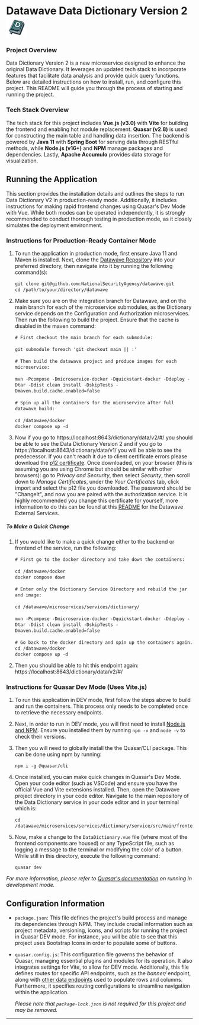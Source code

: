 # <p style="margin-bottom: 0px">Datawave Data Dictionary Version 2 <img src="./public/favicon.ico" style="width: 2em; height: 2em; vertical-align: middle;"></p>

### Project Overview
Data Dictionary Version 2 is a new microservice designed to enhance the original Data Dictionary. It leverages an updated tech stack to incorporate features that facilitate data analysis and provide quick query functions. Below are detailed instructions on how to install, run, and configure this project. This README will guide you through the process of starting and running the project.

### Tech Stack Overview
The tech stack for this project includes **Vue.js (v3.0)** with **Vite** for building the frontend and enabling hot module replacement. **Quasar (v2.8)** is used for constructing the main table and handling data insertion. The backend is powered by **Java 11** with **Spring Boot** for serving data through RESTful methods, while **Node.js (v16+)** and **NPM** manage packages and dependencies. Lastly, **Apache Accumulo** provides data storage for visualization.

## Running the Application
This section provides the installation details and outlines the steps to run Data Dictionary V2 in production-ready mode. Additionally, it includes instructions for making rapid frontend changes using Quasar's Dev Mode with Vue. While both modes can be operated independently, it is strongly recommended to conduct thorough testing in production mode, as it closely simulates the deployment environment.

### Instructions for Production-Ready Container Mode
1. To run the application in production mode, first ensure Java 11 and Maven is installed. Next, clone the [Datawave Repository](https://github.com/NationalSecurityAgency/datawave) into your preferred directory, then navigate into it by running the following command(s):

    ```
    git clone git@github.com:NationalSecurityAgency/datawave.git
    cd /path/to/your/directory/datawave
    ```

2. Make sure you are on the integration branch for Datawave, and on the main branch for each of the microservice submodules, as the Dictionary service depends on the Configuration and Authorization microservices. Then run the following to build the project. Ensure that the cache is disabled in the maven command:

    ```
    # First checkout the main branch for each submodule:

    git submodule foreach 'git checkout main || :'

    # Then build the datawave project and produce images for each microservice:

    mvn -Pcompose -Dmicroservice-docker -Dquickstart-docker -Ddeploy -Dtar -Ddist clean install -DskipTests -Dmaven.build.cache.enabled=false

    # Spin up all the containers for the microservice after full datawave build:

    cd /datawave/docker
    docker compose up -d
    ```

3. Now if you go to https://localhost:8643/dictionary/data/v2/#/ you should be able to see the Data Dictionary Version 2 and if you go to https://localhost:8643/dictionary/data/v1/ you will be able to see the predecessor. If you can't reach it due to client certificate errors please download the [p12 certificate](https://github.com/NationalSecurityAgency/datawave-spring-boot-starter/raw/refs/heads/main/src/main/resources/testUser.p12). Once downloaded, on your browser (this is assuming you are using Chrome but should be similar with other browsers): go to _Privacy and Secrurity_, then select _Security_, then scroll down to _Manage Certificates_, under the _Your Certificates_ tab, click import and select the p12 file you downloaded. The password should be "ChangeIt", and now you are paired with the authorization service. It is highly recommended you change this certificate for yourself, more information to do this can be found at this [README](https://github.com/NationalSecurityAgency/datawave-microservices-root/blob/main/README.md#getting-started) for the Datawave External Services.

##### To Make a Quick Change
1. If you would like to make a quick change either to the backend or frontend of the service, run the following:

    ```
    # First go to the docker directory and take down the containers:

    cd /datawave/docker
    docker compose down

    # Enter only the Dictionary Service Directory and rebuild the jar and image:

    cd /datawave/microservices/services/dictionary/

    mvn -Pcompose -Dmicroservice-docker -Dquickstart-docker -Ddeploy -Dtar -Ddist clean install -DskipTests -Dmaven.build.cache.enabled=false

    # Go back to the docker directory and spin up the containers again.
    cd /datawave/docker
    docker compose up -d
    ```
2. Then you should be able to hit this endpoint again: https://localhost:8643/dictionary/data/v2/#/

### Instructions for Quasar Dev Mode (Uses Vite.js)
1. To run this application in DEV mode, first follow the steps above to build and run the containers. This process only needs to be completed once to retrieve the necessary endpoints.
2. Next, in order to run in DEV mode, you will first need to install [Node.js and NPM](https://nodejs.org/en/download/package-manager/). Ensure you installed them by running `npm -v` and `node -v` to check their versions.
3. Then you will need to globally install the the Quasar/CLI package. This can be done using npm by running:

    ```
    npm i -g @quasar/cli
    ```
4. Once installed, you can make quick changes in Quasar's Dev Mode. Open your code editor (such as VSCode) and ensure you have the official Vue and Vite extensions installed. Then, open the Datawave project directory in your code editor. Navigate to the main repository of the Data Dictionary service in your code editor and in your terminal which is:

    ```
    cd /datawave/microservices/services/dictionary/service/src/main/frontend
    ```
5. Now, make a change to the `DataDictionary.vue` file (where most of the frontend components are housed) or any TypeScript file, such as logging a message to the terminal or modifying the color of a button. While still in this directory, execute the following command:

    ```
    quasar dev
    ```
*For more information, please refer to [Quasar's documentation](https://quasar.dev/start/quasar-cli#running-without-the-global-quasar-cli) on running in development mode.*

## Configuration Information
- `package.json`: This file defines the project's build process and manage its dependencies through NPM. They include crucial information such as project metadata, versioning, icons, and scripts for running the project in Quasar DEV mode. For instance, you will be able to see that this project uses Bootstrap Icons in order to populate some of buttons.

- `quasar.config.js`: This configuration file governs the behavior of Quasar, managing essential plugins and modules for its operation. It also integrates settings for Vite, to allow for DEV mode. Additionally, this file defines routes for specific API endpoints, such as the *banner/* endpoint, along with [other data endpoints](https://github.com/NationalSecurityAgency/datawave-dictionary-service/blob/9b0568347e360f32392d4feee662d2ddf9eacd17/README.md) used to populate rows and columns. Furthermore, it specifies routing configurations to streamline navigation within the application.

  *Please note that `package-lock.json` is not required for this project and may be removed.*

***
